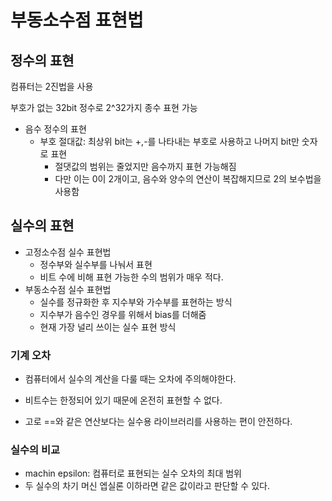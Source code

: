 # 부동소수점 표현법

## 정수의 표현

컴퓨터는 2진법을 사용

부호가 없는 32bit 정수로 2^32가지 종수 표현 가능

- 음수 정수의 표현
  - 부호 절대값: 최상위 bit는 +,-를 나타내는 부호로 사용하고 나머지 bit만 숫자로 표현
    - 절댓값의 범위는 줄었지만 음수까지 표현 가능해짐
    - 다만 이는 0이 2개이고, 음수와 양수의 연산이 복잡해지므로 2의 보수법을 사용함

## 실수의 표현

- 고정소수점 실수 표현법
  - 정수부와 실수부를 나눠서 표현
  - 비트 수에 비해 표현 가능한 수의 범위가 매우 적다.
- 부동소수점 실수 표현법
  - 실수를 정규화한 후 지수부와 가수부를 표현하는 방식
  - 지수부가 음수인 경우를 위해서 bias를 더해줌
  - 현재 가장 널리 쓰이는 실수 표현 방식

### 기계 오차

- 컴퓨터에서 실수의 계산을 다룰 때는 오차에 주의해야한다.

- 비트수는 한정되어 있기 때문에 온전히 표현할 수 없다.

- 고로 ==와 같은 연산보다는 실수용 라이브러리를 사용하는 편이 안전하다.

### 실수의 비교

- machin epsilon: 컴퓨터로 표현되는 실수 오차의 최대 범위
- 두 실수의 차기 머신 엡실론 이하라면 같은 값이라고 판단할 수 있다.